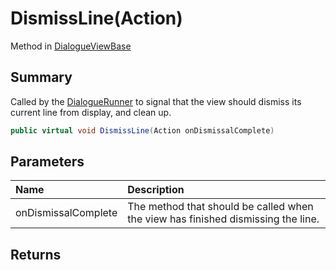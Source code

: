 # DismissLine(Action)

Method in [DialogueViewBase](/api/csharp/yarn.unity.dialogueviewbase.md)

## Summary


Called by the  <a href="yarn.unity.dialoguerunner.md">DialogueRunner</a>  to signal that the
view should dismiss its current line from display, and clean
up.


```csharp
public virtual void DismissLine(Action onDismissalComplete)
```

## Parameters

|Name|Description|
|:---|:---|
|onDismissalComplete|The method that should be called when the view has finished dismissing the line.|

## Returns



